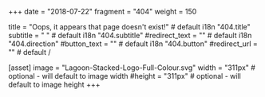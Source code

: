 +++
date = "2018-07-22"
fragment = "404"
weight = 150

title = "Oops, it appears that page doesn't exist!" # default i18n "404.title"
subtitle = " " # default i18n "404.subtitle"
#redirect_text = "" # default i18n "404.direction"
#button_text = "" # default i18n "404.button"
#redirect_url = "" # default /

[asset]
  image = "Lagoon-Stacked-Logo-Full-Colour.svg"
  width = "311px" # optional - will default to image width
  #height = "311px" # optional - will default to image height
+++
